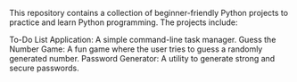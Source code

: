 This repository contains a collection of beginner-friendly Python projects to practice and learn Python programming. The projects include:

To-Do List Application: A simple command-line task manager.
Guess the Number Game: A fun game where the user tries to guess a randomly generated number.
Password Generator: A utility to generate strong and secure passwords.
